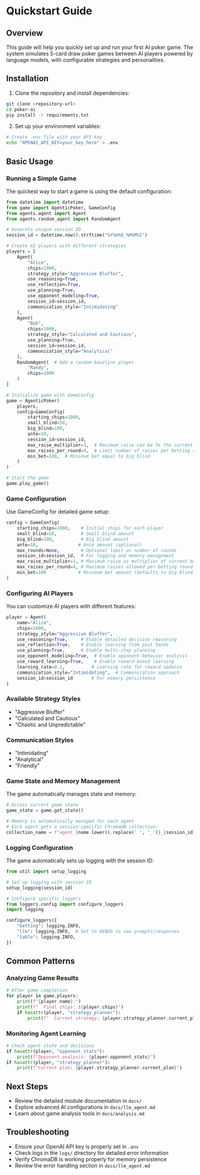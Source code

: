 # Quickstart Guide

## Overview
This guide will help you quickly set up and run your first AI poker game. The system simulates 5-card draw poker games between AI players powered by language models, with configurable strategies and personalities.

## Installation

1. Clone the repository and install dependencies:
```bash
git clone <repository-url>
cd poker-ai
pip install -r requirements.txt
```

2. Set up your environment variables:
```bash
# Create .env file with your API key
echo "OPENAI_API_KEY=your_key_here" > .env
```

## Basic Usage

### Running a Simple Game
The quickest way to start a game is using the default configuration:

```python
from datetime import datetime
from game import AgenticPoker, GameConfig
from agents.agent import Agent
from agents.random_agent import RandomAgent

# Generate unique session ID
session_id = datetime.now().strftime("%Y%m%d_%H%M%S")

# Create AI players with different strategies
players = [
    Agent(
        "Alice", 
        chips=1000, 
        strategy_style="Aggressive Bluffer",
        use_reasoning=True,
        use_reflection=True,
        use_planning=True,
        use_opponent_modeling=True,
        session_id=session_id,
        communication_style="Intimidating"
    ),
    Agent(
        "Bob", 
        chips=1000, 
        strategy_style="Calculated and Cautious",
        use_planning=True,
        session_id=session_id,
        communication_style="Analytical"
    ),
    RandomAgent(  # Add a random baseline player
        "Randy",
        chips=1000
    )
]

# Initialize game with GameConfig
game = AgenticPoker(
    players,
    config=GameConfig(
        starting_chips=1000,
        small_blind=50,
        big_blind=100,
        ante=10,
        session_id=session_id,
        max_raise_multiplier=3,  # Maximum raise can be 3x the current bet
        max_raises_per_round=4,  # Limit number of raises per betting round
        min_bet=100,  # Minimum bet equal to big blind
    )
)

# Start the game
game.play_game()
```

### Game Configuration
Use GameConfig for detailed game setup:

```python
config = GameConfig(
    starting_chips=1000,    # Initial chips for each player
    small_blind=50,         # Small blind amount
    big_blind=100,          # Big blind amount
    ante=10,               # Ante amount (optional)
    max_rounds=None,        # Optional limit on number of rounds
    session_id=session_id,  # For logging and memory management
    max_raise_multiplier=3, # Maximum raise as multiplier of current bet
    max_raises_per_round=4, # Maximum raises allowed per betting round
    min_bet=100            # Minimum bet amount (defaults to big blind)
)
```

### Configuring AI Players
You can customize AI players with different features:

```python
player = Agent(
    name="Alice",
    chips=1000,
    strategy_style="Aggressive Bluffer",
    use_reasoning=True,     # Enable detailed decision reasoning
    use_reflection=True,    # Enable learning from past hands
    use_planning=True,      # Enable multi-step planning
    use_opponent_modeling=True,  # Enable opponent behavior analysis
    use_reward_learning=True,    # Enable reward-based learning
    learning_rate=0.1,          # Learning rate for reward updates
    communication_style="Intimidating",  # Communication approach
    session_id=session_id       # For memory persistence
)
```

### Available Strategy Styles
- "Aggressive Bluffer"
- "Calculated and Cautious"
- "Chaotic and Unpredictable"

### Communication Styles
- "Intimidating"
- "Analytical"
- "Friendly"

### Game State and Memory Management
The game automatically manages state and memory:

```python
# Access current game state
game_state = game.get_state()

# Memory is automatically managed for each agent
# Each agent gets a session-specific ChromaDB collection:
collection_name = f"agent_{name.lower().replace(' ', '_')}_{session_id}_memory"
```

### Logging Configuration
The game automatically sets up logging with the session ID:

```python
from util import setup_logging

# Set up logging with session ID
setup_logging(session_id)

# Configure specific loggers
from loggers.config import configure_loggers
import logging

configure_loggers({
    "betting": logging.INFO,
    "llm": logging.INFO,  # Set to DEBUG to see prompts/responses
    "table": logging.INFO,
})
```

## Common Patterns

### Analyzing Game Results
```python
# After game completion
for player in game.players:
    print(f"{player.name}:")
    print(f"  Final chips: ${player.chips}")
    if hasattr(player, "strategy_planner"):
        print(f"  Current strategy: {player.strategy_planner.current_plan}")
```

### Monitoring Agent Learning
```python
# Check agent state and decisions
if hasattr(player, "opponent_stats"):
    print(f"Opponent analysis: {player.opponent_stats}")
if hasattr(player, "strategy_planner"):
    print(f"Current plan: {player.strategy_planner.current_plan}")
```

## Next Steps
- Review the detailed module documentation in `docs/`
- Explore advanced AI configurations in `docs/llm_agent.md`
- Learn about game analysis tools in `docs/analysis.md`

## Troubleshooting
- Ensure your OpenAI API key is properly set in `.env`
- Check logs in the `logs/` directory for detailed error information
- Verify ChromaDB is working properly for memory persistence
- Review the error handling section in `docs/llm_agent.md`
